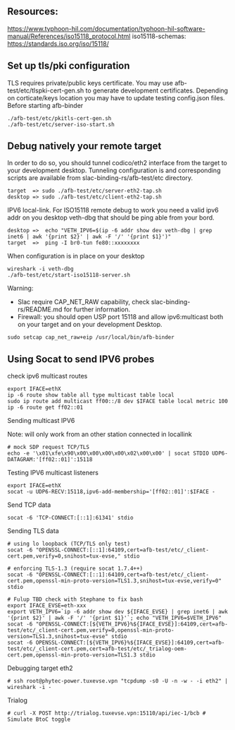 ## Resources:

https://www.typhoon-hil.com/documentation/typhoon-hil-software-manual/References/iso15118_protocol.html
iso15118-schemas: https://standards.iso.org/iso/15118/

## Set up tls/pki configuration

TLS requires private/public keys certificate. You may use afb-test/etc/tlspki-cert-gen.sh to generate
development certificates. Depending on corticate/keys location you may have to update testing config.json
files. Before starting afb-binder

```
./afb-test/etc/pkitls-cert-gen.sh
./afb-test/etc/server-iso-start.sh
```

## Debug natively your remote target

In order to do so, you should tunnel codico/eth2 interface from the target
to your development desktop. Tunneling configuration is and corresponding
scripts are available from slac-binding-rs/afb-test/etc directory.

```
target  => sudo ./afb-test/etc/server-eth2-tap.sh
desktop => sudo ./afb-test/etc/client-eth2-tap.sh
```

IPV6 local-link. For ISO15118 remote debug to work you need a valid ipv6 addr
on you desktop veth-dbg that should be ping able from your bord.
```
desktop =>  echo "VETH_IPV6=$(ip -6 addr show dev veth-dbg | grep inet6 | awk '{print $2}' | awk -F '/' '{print $1}')"
target  =>  ping -I br0-tun fe80::xxxxxxxx
```


When configuration is in place on your desktop
```
wireshark -i veth-dbg
./afb-test/etc/start-iso15118-server.sh
```

Warning:
 * Slac require CAP_NET_RAW capability, check slac-binding-rs/README.md
for further information.
 * Firewall: you should open USP port 15118 and allow ipv6:multicast both on your target and on your development Desktop.
```
sudo setcap cap_net_raw+eip /usr/local/bin/afb-binder
```
## Using Socat to send IPV6 probes

check ipv6 multicast routes
```
export IFACE=ethX
ip -6 route show table all type multicast table local
sudo ip route add multicast ff00::/8 dev $IFACE table local metric 100
ip -6 route get ff02::01
```

Sending multicast IPV6

Note: will only work from an other station connected in locallink
```
# mock SDP request TCP/TLS
echo -e '\x01\xfe\x90\x00\x00\x00\x00\x02\x00\x00' | socat STDIO UDP6-DATAGRAM:'[ff02::01]':15118
```

Testing IPV6 multicast listeners
```
export IFACE=ethX
socat -u UDP6-RECV:15118,ipv6-add-membership='[ff02::01]':$IFACE -
```

Send TCP data
```
socat -6 'TCP-CONNECT:[::1]:61341' stdio
```

Sending TLS data
```
# using lo loopback (TCP/TLS only test)
socat -6 "OPENSSL-CONNECT:[::1]:64109,cert=afb-test/etc/_client-cert.pem,verify=0,snihost=tux-evse," stdio

# enforcing TLS-1.3 (require socat 1.7.4++)
socat -6 "OPENSSL-CONNECT:[::1]:64109,cert=afb-test/etc/_client-cert.pem,openssl-min-proto-version=TLS1.3,snihost=tux-evse,verify=0" stdio

# Fulup TBD check with Stephane to fix bash
export IFACE_EVSE=eth-xxx
export VETH_IPV6=`ip -6 addr show dev ${IFACE_EVSE} | grep inet6 | awk '{print $2}' | awk -F '/' '{print $1}'`; echo "VETH_IPV6=$VETH_IPV6"
socat -6 "OPENSSL-CONNECT:[${VETH_IPV6}%${IFACE_EVSE}]:64109,cert=afb-test/etc/_client-cert.pem,verify=0,openssl-min-proto-version=TLS1.3,snihost=tux-evse" stdio
socat -6 OPENSSL-CONNECT:[${VETH_IPV6}%${IFACE_EVSE}]:64109,cert=afb-test/etc/_client-cert.pem,cert=afb-test/etc/_trialog-oem-cert.pem,openssl-min-proto-version=TLS1.3 stdio
```

Debugging target eth2
```
# ssh root@phytec-power.tuxevse.vpn "tcpdump -s0 -U -n -w - -i eth2" | wireshark -i -
```

Trialog
```
# curl -X POST http://trialog.tuxevse.vpn:15110/api/iec-1/bcb # Simulate BtoC toggle
```